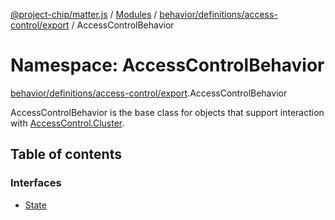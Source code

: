 [@project-chip/matter.js](../README.md) / [Modules](../modules.md) / [behavior/definitions/access-control/export](behavior_definitions_access_control_export.md) / AccessControlBehavior

# Namespace: AccessControlBehavior

[behavior/definitions/access-control/export](behavior_definitions_access_control_export.md).AccessControlBehavior

AccessControlBehavior is the base class for objects that support interaction with [AccessControl.Cluster](cluster_export.AccessControl.md#cluster).

## Table of contents

### Interfaces

- [State](../interfaces/behavior_definitions_access_control_export.AccessControlBehavior.State.md)
